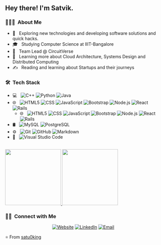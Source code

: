 <h2> Hey there! I'm Satvik.</h2>

<h3> 👨🏻‍💻 &nbsp;About Me </h3>

- 🤔 &nbsp; Exploring new technologies and developing software solutions and quick hacks.
- 🎓 &nbsp; Studying Computer Science at IIIT-Bangalore
- 💼 &nbsp; Team Lead @ CircuitVerse
- 🌱 &nbsp; Learning more about Cloud Architecture, Systems Design and Distributed Computing
- ✍️ &nbsp; Reading and learning about Startups and their journeys

<h3> 🛠 &nbsp;Tech Stack</h3>

- 💻 &nbsp;
  ![C++](https://img.shields.io/badge/-C++-333333?style=flat&logo=C%2B%2B&logoColor=00599C)
  ![Python](https://img.shields.io/badge/-Python-333333?style=flat&logo=python)
  ![Java](https://img.shields.io/badge/-Java-333333?style=flat&logo=Java&logoColor=007396)
- 🌐 &nbsp;
  ![HTML5](https://img.shields.io/badge/-HTML5-333333?style=flat&logo=HTML5)
  ![CSS](https://img.shields.io/badge/-CSS-333333?style=flat&logo=CSS3&logoColor=1572B6)
  ![JavaScript](https://img.shields.io/badge/-JavaScript-333333?style=flat&logo=javascript)
  ![Bootstrap](https://img.shields.io/badge/-Bootstrap-333333?style=flat&logo=bootstrap&logoColor=563D7C)
  ![Node.js](https://img.shields.io/badge/-Node.js-333333?style=flat&logo=node.js)
  ![React](https://img.shields.io/badge/-React-333333?style=flat&logo=react)
  ![Rails](https://img.shields.io/badge/-Rails-333333?style=flat&logo=ruby)
  - 🌐 &nbsp;
  ![HTML5](https://img.shields.io/badge/-HTML5-556052?style=flat&logo=HTML5)
  ![CSS](https://img.shields.io/badge/-CSS-556052?style=flat&logo=CSS3&logoColor=1572B6)
  ![JavaScript](https://img.shields.io/badge/-JavaScript-556052?style=flat&logo=javascript)
  ![Bootstrap](https://img.shields.io/badge/-Bootstrap-556052?style=flat&logo=bootstrap&logoColor=563D7C)
  ![Node.js](https://img.shields.io/badge/-Node.js-556052?style=flat&logo=node.js)
  ![React](https://img.shields.io/badge/-React-556052?style=flat&logo=react)
  ![Rails](https://img.shields.io/badge/-Rails-556052?style=flat&logo=ruby)
- 🛢 &nbsp;
  ![MySQL](https://img.shields.io/badge/-MySQL-666666?style=flat&logo=mysql)
  ![PostgreSQL](https://img.shields.io/badge/-PostgreSQL-666666?style=flat&logo=postgresql)
- ⚙️ &nbsp;
  ![Git](https://img.shields.io/badge/-Git-666666?style=flat&logo=git)
  ![GitHub](https://img.shields.io/badge/-GitHub-666666?style=flat&logo=github)
  ![Markdown](https://img.shields.io/badge/-Markdown-666666?style=flat&logo=markdown)
- 🔧 &nbsp;
  ![Visual Studio Code](https://img.shields.io/badge/-Visual%20Studio%20Code-333333?style=flat&logo=visual-studio-code&logoColor=007ACC)

<br/>

<a href="https://github.com/satu0king">
  <img height="180em" src="https://github-readme-stats.vercel.app/api?username=satu0king&theme=buefy&show_icons=true" />
  <img height="180em" src="https://github-readme-stats.vercel.app/api/top-langs/?username=satu0king&theme=buefy&layout=compact" />
</a>

<br/>

<h3> 🤝🏻 &nbsp;Connect with Me </h3>

<p align="center">
<a href="https://satu0king.github.io/"><img alt="Website" src="https://img.shields.io/badge/Website-satu0king.github.io-blue?style=flat-square&logo=google-chrome"></a>
<a href="https://www.linkedin.com/in/satvik-ramaprasad/"><img alt="LinkedIn" src="https://img.shields.io/badge/LinkedIn-Satvik%20Ramaprasad-blue?style=flat-square&logo=linkedin"></a>
<a href="mailto:satvik@circuitverse.org"><img alt="Email" src="https://img.shields.io/badge/Email-satvik@circuitverse.org-blue?style=flat-square&logo=gmail"></a>
</p>

⭐️ From [satu0king](https://github.com/satu0king)
